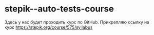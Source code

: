 # stepik--auto-tests-course
Здесь у нас будет проходить курс по GitHub.
Прикрепляю ссылку на курс https://stepik.org/course/575/syllabus